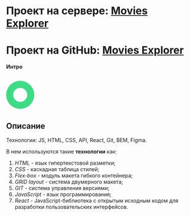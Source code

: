 # Проект на сервере: [Movies Explorer](https://baron.nomoredomains.rocks/)

# Проект на GitHub: [Movies Explorer](https://baronpenteract.github.io/movies-explorer-frontend/index.html)

**Интро**

## ![Films](src/images/logo.svg)

## Описание

Технологии: JS, HTML, CSS, API, React, Git, BEM, Figma.

В нем используются такие **технологии** как:

1. _HTML_ - язык гипертекстовой разметки;
2. _CSS_ - каскадная таблица стилей;
3. _Flex-box_ - модуль макета гибкого контейнера;
4. _GRID layout_ - система двумерного макета;
5. _GIT_ - система управления версиями;
6. _JavaScript_ - язык программирования;
7. _React_ - JavaScript-библиотека с открытым исходным кодом для разработки пользовательских интерфейсов.
